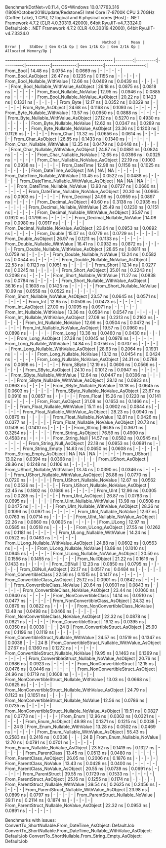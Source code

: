 
BenchmarkDotNet=v0.11.4, OS=Windows 10.0.17763.316 (1809/October2018Update/Redstone5)
Intel Core i7-8700K CPU 3.70GHz (Coffee Lake), 1 CPU, 12 logical and 6 physical cores
  [Host]     : .NET Framework 4.7.2 (CLR 4.0.30319.42000), 64bit RyuJIT-v4.7.3324.0
  DefaultJob : .NET Framework 4.7.2 (CLR 4.0.30319.42000), 64bit RyuJIT-v4.7.3324.0


                                                Method |     Mean |     Error |    StdDev | Gen 0/1k Op | Gen 1/1k Op | Gen 2/1k Op | Allocated Memory/Op |
------------------------------------------------------ |---------:|----------:|----------:|------------:|------------:|------------:|--------------------:|
                                             From_Bool | 14.48 ns | 0.0754 ns | 0.0669 ns |           - |           - |           - |                   - |
                                    From_Bool_AsObject | 26.47 ns | 0.1235 ns | 0.1155 ns |           - |           - |           - |                   - |
                          From_Bool_Nullable_WithValue | 12.66 ns | 0.0469 ns | 0.0439 ns |           - |           - |           - |                   - |
                 From_Bool_Nullable_WithValue_AsObject | 26.18 ns | 0.0875 ns | 0.0818 ns |           - |           - |           - |                   - |
                            From_Bool_Nullable_NoValue | 12.95 ns | 0.0946 ns | 0.0885 ns |           - |           - |           - |                   - |
                   From_Bool_Nullable_NoValue_AsObject | 20.22 ns | 0.1423 ns | 0.1331 ns |           - |           - |           - |                   - |
                                             From_Byte | 12.17 ns | 0.0352 ns | 0.0329 ns |           - |           - |           - |                   - |
                                    From_Byte_AsObject | 24.68 ns | 0.1168 ns | 0.1093 ns |           - |           - |           - |                   - |
                          From_Byte_Nullable_WithValue | 13.57 ns | 0.0950 ns | 0.0888 ns |           - |           - |           - |                   - |
                 From_Byte_Nullable_WithValue_AsObject | 27.12 ns | 0.5270 ns | 0.4930 ns |           - |           - |           - |                   - |
                            From_Byte_Nullable_NoValue | 12.62 ns | 0.0347 ns | 0.0289 ns |           - |           - |           - |                   - |
                   From_Byte_Nullable_NoValue_AsObject | 23.36 ns | 0.1203 ns | 0.1126 ns |           - |           - |           - |                   - |
                                             From_Char | 13.32 ns | 0.0656 ns | 0.0614 ns |           - |           - |           - |                   - |
                                    From_Char_AsObject | 26.85 ns | 0.1433 ns | 0.1340 ns |           - |           - |           - |                   - |
                          From_Char_Nullable_WithValue | 13.35 ns | 0.0479 ns | 0.0448 ns |           - |           - |           - |                   - |
                 From_Char_Nullable_WithValue_AsObject | 24.87 ns | 0.0881 ns | 0.0824 ns |           - |           - |           - |                   - |
                            From_Char_Nullable_NoValue | 12.65 ns | 0.0366 ns | 0.0325 ns |           - |           - |           - |                   - |
                   From_Char_Nullable_NoValue_AsObject | 22.19 ns | 0.1003 ns | 0.0938 ns |           - |           - |           - |                   - |
                                         From_DateTime | 12.98 ns | 0.1156 ns | 0.1025 ns |           - |           - |           - |                   - |
                                From_DateTime_AsObject |       NA |        NA |        NA |           - |           - |           - |                   - |
                      From_DateTime_Nullable_WithValue | 13.45 ns | 0.0522 ns | 0.0488 ns |           - |           - |           - |                   - |
             From_DateTime_Nullable_WithValue_AsObject |       NA |        NA |        NA |           - |           - |           - |                   - |
                        From_DateTime_Nullable_NoValue | 13.93 ns | 0.0727 ns | 0.0680 ns |           - |           - |           - |                   - |
               From_DateTime_Nullable_NoValue_AsObject | 20.30 ns | 0.0965 ns | 0.0903 ns |           - |           - |           - |                   - |
                                          From_Decimal | 24.99 ns | 0.0959 ns | 0.0897 ns |           - |           - |           - |                   - |
                                 From_Decimal_AsObject | 40.60 ns | 0.3138 ns | 0.2935 ns |           - |           - |           - |                   - |
                       From_Decimal_Nullable_WithValue | 25.49 ns | 0.1230 ns | 0.1151 ns |           - |           - |           - |                   - |
              From_Decimal_Nullable_WithValue_AsObject | 35.97 ns | 0.1920 ns | 0.1796 ns |           - |           - |           - |                   - |
                         From_Decimal_Nullable_NoValue | 14.08 ns | 0.0980 ns | 0.0917 ns |           - |           - |           - |                   - |
                From_Decimal_Nullable_NoValue_AsObject | 23.64 ns | 0.0953 ns | 0.0892 ns |           - |           - |           - |                   - |
                                           From_Double | 15.07 ns | 0.0779 ns | 0.0729 ns |           - |           - |           - |                   - |
                                  From_Double_AsObject | 26.97 ns | 0.1211 ns | 0.1133 ns |           - |           - |           - |                   - |
                        From_Double_Nullable_WithValue | 16.41 ns | 0.0932 ns | 0.0872 ns |           - |           - |           - |                   - |
               From_Double_Nullable_WithValue_AsObject | 28.65 ns | 0.0811 ns | 0.0759 ns |           - |           - |           - |                   - |
                          From_Double_Nullable_NoValue | 13.24 ns | 0.0582 ns | 0.0544 ns |           - |           - |           - |                   - |
                 From_Double_Nullable_NoValue_AsObject | 22.53 ns | 0.1123 ns | 0.1051 ns |           - |           - |           - |                   - |
                                            From_Short | 12.14 ns | 0.0277 ns | 0.0245 ns |           - |           - |           - |                   - |
                                   From_Short_AsObject | 35.01 ns | 0.2243 ns | 0.2098 ns |           - |           - |           - |                   - |
                         From_Short_Nullable_WithValue | 11.27 ns | 0.0838 ns | 0.0784 ns |           - |           - |           - |                   - |
                From_Short_Nullable_WithValue_AsObject | 36.16 ns | 0.1608 ns | 0.1425 ns |           - |           - |           - |                   - |
                           From_Short_Nullable_NoValue | 10.99 ns | 0.0558 ns | 0.0522 ns |           - |           - |           - |                   - |
                  From_Short_Nullable_NoValue_AsObject | 23.57 ns | 0.0645 ns | 0.0571 ns |           - |           - |           - |                   - |
                                              From_Int | 12.95 ns | 0.0506 ns | 0.0473 ns |           - |           - |           - |                   - |
                                     From_Int_AsObject | 27.00 ns | 0.1095 ns | 0.0971 ns |           - |           - |           - |                   - |
                           From_Int_Nullable_WithValue | 13.36 ns | 0.0584 ns | 0.0547 ns |           - |           - |           - |                   - |
                  From_Int_Nullable_WithValue_AsObject | 27.08 ns | 0.2313 ns | 0.2163 ns |           - |           - |           - |                   - |
                             From_Int_Nullable_NoValue | 12.66 ns | 0.0504 ns | 0.0472 ns |           - |           - |           - |                   - |
                    From_Int_Nullable_NoValue_AsObject | 19.57 ns | 0.0960 ns | 0.0898 ns |           - |           - |           - |                   - |
                                             From_Long | 13.36 ns | 0.0460 ns | 0.0430 ns |           - |           - |           - |                   - |
                                    From_Long_AsObject | 27.38 ns | 0.1045 ns | 0.0978 ns |           - |           - |           - |                   - |
                          From_Long_Nullable_WithValue | 14.84 ns | 0.0756 ns | 0.0707 ns |           - |           - |           - |                   - |
                 From_Long_Nullable_WithValue_AsObject | 28.63 ns | 0.2064 ns | 0.1931 ns |           - |           - |           - |                   - |
                            From_Long_Nullable_NoValue | 13.12 ns | 0.0454 ns | 0.0424 ns |           - |           - |           - |                   - |
                   From_Long_Nullable_NoValue_AsObject | 24.31 ns | 0.0788 ns | 0.0698 ns |           - |           - |           - |                   - |
                                            From_SByte | 12.19 ns | 0.0606 ns | 0.0566 ns |           - |           - |           - |                   - |
                                   From_SByte_AsObject | 24.10 ns | 0.1012 ns | 0.0947 ns |           - |           - |           - |                   - |
                         From_SByte_Nullable_WithValue | 12.64 ns | 0.0447 ns | 0.0396 ns |           - |           - |           - |                   - |
                From_SByte_Nullable_WithValue_AsObject | 28.12 ns | 0.0923 ns | 0.0863 ns |           - |           - |           - |                   - |
                           From_SByte_Nullable_NoValue | 13.18 ns | 0.0645 ns | 0.0603 ns |           - |           - |           - |                   - |
                  From_SByte_Nullable_NoValue_AsObject | 23.67 ns | 0.0916 ns | 0.0857 ns |           - |           - |           - |                   - |
                                            From_Float | 15.26 ns | 0.1220 ns | 0.1141 ns |           - |           - |           - |                   - |
                                   From_Float_AsObject | 31.08 ns | 0.1653 ns | 0.1466 ns |           - |           - |           - |                   - |
                         From_Float_Nullable_WithValue | 15.11 ns | 0.0902 ns | 0.0844 ns |           - |           - |           - |                   - |
                From_Float_Nullable_WithValue_AsObject | 28.23 ns | 0.0940 ns | 0.0879 ns |           - |           - |           - |                   - |
                           From_Float_Nullable_NoValue | 12.81 ns | 0.0426 ns | 0.0377 ns |           - |           - |           - |                   - |
                  From_Float_Nullable_NoValue_AsObject | 20.73 ns | 0.1508 ns | 0.1410 ns |           - |           - |           - |                   - |
                                           From_String | 66.85 ns | 0.3671 ns | 0.3254 ns |           - |           - |           - |                   - |
                                  From_String_AsObject | 76.59 ns | 0.4900 ns | 0.4583 ns |           - |           - |           - |                   - |
                                      From_String_Null | 14.57 ns | 0.0582 ns | 0.0545 ns |           - |           - |           - |                   - |
                             From_String_Null_AsObject | 22.18 ns | 0.0953 ns | 0.0891 ns |           - |           - |           - |                   - |
                                     From_String_Empty | 14.63 ns | 0.0650 ns | 0.0608 ns |           - |           - |           - |                   - |
                            From_String_Empty_AsObject |       NA |        NA |        NA |           - |           - |           - |                   - |
                                           From_UShort | 13.02 ns | 0.0394 ns | 0.0368 ns |           - |           - |           - |                   - |
                                  From_UShort_AsObject | 28.86 ns | 0.1248 ns | 0.1106 ns |           - |           - |           - |                   - |
                        From_UShort_Nullable_WithValue | 13.74 ns | 0.0390 ns | 0.0346 ns |           - |           - |           - |                   - |
               From_UShort_Nullable_WithValue_AsObject | 26.88 ns | 0.0770 ns | 0.0720 ns |           - |           - |           - |                   - |
                          From_UShort_Nullable_NoValue | 12.67 ns | 0.0562 ns | 0.0526 ns |           - |           - |           - |                   - |
                 From_UShort_Nullable_NoValue_AsObject | 22.45 ns | 0.1802 ns | 0.1686 ns |           - |           - |           - |                   - |
                                             From_UInt | 12.96 ns | 0.0305 ns | 0.0285 ns |           - |           - |           - |                   - |
                                    From_UInt_AsObject | 26.87 ns | 0.0783 ns | 0.0695 ns |           - |           - |           - |                   - |
                          From_UInt_Nullable_WithValue | 13.98 ns | 0.0508 ns | 0.0475 ns |           - |           - |           - |                   - |
                 From_UInt_Nullable_WithValue_AsObject | 28.36 ns | 0.1096 ns | 0.0971 ns |           - |           - |           - |                   - |
                            From_UInt_Nullable_NoValue | 12.67 ns | 0.0763 ns | 0.0714 ns |           - |           - |           - |                   - |
                   From_UInt_Nullable_NoValue_AsObject | 22.26 ns | 0.0860 ns | 0.0805 ns |           - |           - |           - |                   - |
                                            From_ULong | 12.97 ns | 0.0585 ns | 0.0518 ns |           - |           - |           - |                   - |
                                   From_ULong_AsObject | 27.55 ns | 0.1262 ns | 0.1181 ns |           - |           - |           - |                   - |
                         From_ULong_Nullable_WithValue | 14.24 ns | 0.0522 ns | 0.0463 ns |           - |           - |           - |                   - |
                From_ULong_Nullable_WithValue_AsObject | 24.88 ns | 0.0602 ns | 0.0563 ns |           - |           - |           - |                   - |
                           From_ULong_Nullable_NoValue | 13.89 ns | 0.1010 ns | 0.0945 ns |           - |           - |           - |                   - |
                  From_ULong_Nullable_NoValue_AsObject | 20.50 ns | 0.1556 ns | 0.1455 ns |           - |           - |           - |                   - |
                                       From_NullObject | 21.22 ns | 0.1616 ns | 0.1433 ns |           - |           - |           - |                   - |
                                           From_DBNull | 12.23 ns | 0.0850 ns | 0.0795 ns |           - |           - |           - |                   - |
                                  From_DBNull_AsObject | 22.17 ns | 0.0517 ns | 0.0484 ns |           - |           - |           - |                   - |
                                 From_ConvertibleClass | 22.56 ns | 0.1515 ns | 0.1417 ns |           - |           - |           - |                   - |
                        From_ConvertibleClass_AsObject | 25.12 ns | 0.0901 ns | 0.0842 ns |           - |           - |           - |                   - |
                         From_ConvertibleClass_NoValue | 20.64 ns | 0.0901 ns | 0.0843 ns |           - |           - |           - |                   - |
                From_ConvertibleClass_NoValue_AsObject | 23.44 ns | 0.1060 ns | 0.0940 ns |           - |           - |           - |                   - |
                              From_NonConvertibleClass | 14.14 ns | 0.0510 ns | 0.0477 ns |           - |           - |           - |                   - |
                     From_NonConvertibleClass_AsObject | 24.32 ns | 0.0879 ns | 0.0822 ns |           - |           - |           - |                   - |
                      From_NonConvertibleClass_NoValue | 13.48 ns | 0.0498 ns | 0.0466 ns |           - |           - |           - |                   - |
             From_NonConvertibleClass_NoValue_AsObject | 22.32 ns | 0.0878 ns | 0.0821 ns |           - |           - |           - |                   - |
                                From_ConvertibleStruct | 19.12 ns | 0.0395 ns | 0.0350 ns |      0.0038 |           - |           - |                24 B |
                       From_ConvertibleStruct_AsObject | 25.90 ns | 0.1196 ns | 0.1119 ns |           - |           - |           - |                   - |
             From_ConvertibleStruct_Nullable_WithValue | 24.57 ns | 0.1519 ns | 0.1347 ns |      0.0038 |           - |           - |                24 B |
    From_ConvertibleStruct_Nullable_WithValue_AsObject | 27.67 ns | 0.1360 ns | 0.1272 ns |           - |           - |           - |                   - |
               From_ConvertibleStruct_Nullable_NoValue | 19.95 ns | 0.1463 ns | 0.1369 ns |           - |           - |           - |                   - |
      From_ConvertibleStruct_Nullable_NoValue_AsObject | 20.76 ns | 0.0986 ns | 0.0923 ns |           - |           - |           - |                   - |
                             From_NonConvertibleStruct | 12.15 ns | 0.0476 ns | 0.0446 ns |           - |           - |           - |                   - |
                    From_NonConvertibleStruct_AsObject | 24.96 ns | 0.1719 ns | 0.1608 ns |           - |           - |           - |                   - |
          From_NonConvertibleStruct_Nullable_WithValue | 13.03 ns | 0.0668 ns | 0.0625 ns |           - |           - |           - |                   - |
 From_NonConvertibleStruct_Nullable_WithValue_AsObject | 24.79 ns | 0.1123 ns | 0.1051 ns |           - |           - |           - |                   - |
            From_NonConvertibleStruct_Nullable_NoValue | 12.56 ns | 0.0786 ns | 0.0735 ns |           - |           - |           - |                   - |
   From_NonConvertibleStruct_Nullable_NoValue_AsObject | 19.51 ns | 0.0827 ns | 0.0773 ns |           - |           - |           - |                   - |
                                             From_Enum | 12.96 ns | 0.0362 ns | 0.0321 ns |           - |           - |           - |                   - |
                                    From_Enum_AsObject | 49.98 ns | 0.1371 ns | 0.1215 ns |      0.0038 |           - |           - |                24 B |
                          From_Enum_Nullable_WithValue | 13.28 ns | 0.0502 ns | 0.0469 ns |           - |           - |           - |                   - |
                 From_Enum_Nullable_WithValue_AsObject | 55.43 ns | 0.2583 ns | 0.2416 ns |      0.0038 |           - |           - |                24 B |
                            From_Enum_Nullable_NoValue | 12.70 ns | 0.0791 ns | 0.0701 ns |           - |           - |           - |                   - |
                   From_Enum_Nullable_NoValue_AsObject | 23.52 ns | 0.1419 ns | 0.1327 ns |           - |           - |           - |                   - |
                                      From_ParentClass | 13.45 ns | 0.0513 ns | 0.0480 ns |           - |           - |           - |                   - |
                             From_ParentClass_AsObject | 26.05 ns | 0.2006 ns | 0.1876 ns |           - |           - |           - |                   - |
                              From_ParentClass_NoValue | 13.43 ns | 0.0428 ns | 0.0400 ns |           - |           - |           - |                   - |
                     From_ParentClass_NoValue_AsObject | 20.55 ns | 0.0739 ns | 0.0691 ns |           - |           - |           - |                   - |
                                     From_ParentStruct | 39.55 ns | 0.1729 ns | 0.1533 ns |           - |           - |           - |                   - |
                            From_ParentStruct_AsObject | 25.16 ns | 0.1255 ns | 0.1174 ns |           - |           - |           - |                   - |
                  From_ParentStruct_Nullable_WithValue | 39.54 ns | 0.2625 ns | 0.2456 ns |           - |           - |           - |                   - |
         From_ParentStruct_Nullable_WithValue_AsObject | 23.98 ns | 0.0899 ns | 0.0797 ns |           - |           - |           - |                   - |
                    From_ParentStruct_Nullable_NoValue | 39.11 ns | 0.2114 ns | 0.1874 ns |           - |           - |           - |                   - |
           From_ParentStruct_Nullable_NoValue_AsObject | 22.32 ns | 0.0953 ns | 0.0891 ns |           - |           - |           - |                   - |

Benchmarks with issues:
  ConvertTo_ShortNullable.From_DateTime_AsObject: DefaultJob
  ConvertTo_ShortNullable.From_DateTime_Nullable_WithValue_AsObject: DefaultJob
  ConvertTo_ShortNullable.From_String_Empty_AsObject: DefaultJob
